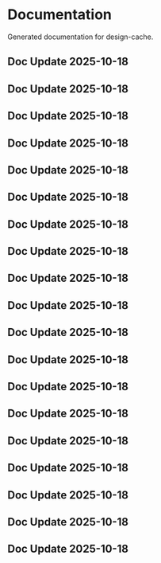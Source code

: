 # Documentation

Generated documentation for design-cache.

## Doc Update 2025-10-18

## Doc Update 2025-10-18

## Doc Update 2025-10-18

## Doc Update 2025-10-18

## Doc Update 2025-10-18

## Doc Update 2025-10-18

## Doc Update 2025-10-18

## Doc Update 2025-10-18

## Doc Update 2025-10-18

## Doc Update 2025-10-18

## Doc Update 2025-10-18

## Doc Update 2025-10-18

## Doc Update 2025-10-18

## Doc Update 2025-10-18

## Doc Update 2025-10-18

## Doc Update 2025-10-18

## Doc Update 2025-10-18

## Doc Update 2025-10-18

## Doc Update 2025-10-18
